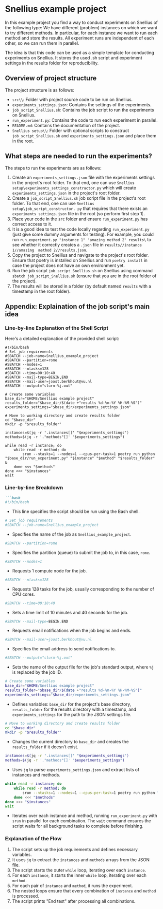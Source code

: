 # Snellius example project

In this example project you find a way to conduct experiments on Snellius 
of the following type: We have different (problem) instances on which we 
want to try different methods. In particular, for each instance we want to 
run each method and store the results. All experiment runs are independent 
of each other, so we can run them in parallel. 

The idea is that this code can be used as a simple template for conducting 
experiments on Snellius. It stores the used .sh script and experiment 
settings in the results folder for reproducibility.

## Overview of project structure

The project structure is as follows:

- `src\\`: Folder with project source code to be run on Snellius.
- `experiments_settings.json`: Contains the settings of the experiments.
- `job_script_Snellius.sh`: Contains the job script to run the experiments 
  on Snellius.
- `run_experiment.py`: Contains the code to run each experiment in parallel.
- `README.md`: Contains the documentation of the project.
- `Snellius setup\\`: Folder with optional scripts to construct 
  `job_script_Snellius.sh` and `experiments_settings.json` and place them in 
  the root.

## What steps are needed to run the experiments?

The steps to run the experiments are as follows:

1. Create an `experiments_settings.json` file with the experiments settings 
   in the project's root folder. To that end, one can use `Snellius 
   setup\experiments_settings_constructor.py` which will create 
   `experiments_settings.json` in the project's root folder. 
2. Create a `job_script_Snellius.sh` job script file in the project's root 
   folder. To that end, one can use `Snellius setup\job_script_constructor.
   py` that requires that there exists an `experiments_settings.json` 
   file in the root (so perform first step 1). 
3. Place your code in the `src` folder and ensure `run_experiment.py` has 
   correct access to it. 
4. It is a good idea to test the code locally regarding `run_experiment.py` 
   (just give some dummy arguments for testing). For example, you could run 
   `run_experiment.py "instance 1" "amazing method 2" results\` to see 
   whether it correctly creates a `.json` file in `results//instance 1//amazing 
   method 2//results.json`.
5. Copy the project to Snellius and navigate to the project's root folder. 
   Ensure that poetry is installed on Snellius and run `poetry install` in 
   case the project does not have an own environment yet. 
6. Run the job script `job_script_Snellius.sh` on Snellius using command 
   `sbatch job_script_Snellius.sh` (ensure that you are in the root folder 
   of the project). 
7. The results will be stored in a folder (by default named `results` with a 
   timestamp in the root folder).

## Appendix: Explaination of the job script's main idea

### Line-by-line Explanation of the Shell Script

Here's a detailed explanation of the provided shell script:

```
#!/bin/bash
# Set job requirements
#SBATCH --job-name=Snellius_example_project
#SBATCH --partition=rome
#SBATCH --nodes=1
#SBATCH --ntasks=128
#SBATCH --time=00:10:40
#SBATCH --mail-type=BEGIN,END
#SBATCH --mail-user=joost.berkhout@vu.nl
#SBATCH --output="slurm-%j.out"

# Create some variables
base_dir="$HOME/Snellius example project"
results_folder="$base_dir/$(date +"results %d-%m-%Y %H-%M-%S")"
experiments_settings="$base_dir/experiments_settings.json"

# Move to working directory and create results folder
cd "$base_dir"
mkdir -p "$results_folder"

instances=$(jq -r '.instances[]' "$experiments_settings")
methods=$(jq -r '."methods"[]' "$experiments_settings")

while read -r instance; do
    while read -r method; do
        srun --ntasks=1 --nodes=1 --cpus-per-task=1 poetry run python "$base_dir/run_experiment.py" "$instance" "$method" "$results_folder" &
    done <<< "$methods"
done <<< "$instances"
wait
```

### Line-by-line Breakdown

```markdown
```bash
#!/bin/bash
```
- This line specifies the script should be run using the Bash shell.

```bash
# Set job requirements
#SBATCH --job-name=Snellius_example_project
```
- Specifies the name of the job as `Snellius_example_project`.

```bash
#SBATCH --partition=rome
```
- Specifies the partition (queue) to submit the job to, in this case, `rome`.

```bash
#SBATCH --nodes=1
```
- Requests 1 compute node for the job.

```bash
#SBATCH --ntasks=128
```
- Requests 128 tasks for the job, usually corresponding to the number of CPU cores.

```bash
#SBATCH --time=00:10:40
```
- Sets a time limit of 10 minutes and 40 seconds for the job.

```bash
#SBATCH --mail-type=BEGIN,END
```
- Requests email notifications when the job begins and ends.

```bash
#SBATCH --mail-user=joost.berkhout@vu.nl
```
- Specifies the email address to send notifications to.

```bash
#SBATCH --output="slurm-%j.out"
```
- Sets the name of the output file for the job's standard output, where `%j` is replaced by the job ID.

```bash
# Create some variables
base_dir="$HOME/Snellius example project"
results_folder="$base_dir/$(date +"results %d-%m-%Y %H-%M-%S")"
experiments_settings="$base_dir/experiments_settings.json"
```
- Defines variables: `base_dir` for the project's base directory, `results_folder` for the results directory with a timestamp, and `experiments_settings` for the path to the JSON settings file.

```bash
# Move to working directory and create results folder
cd "$base_dir"
mkdir -p "$results_folder"
```
- Changes the current directory to `base_dir` and creates the `results_folder` if it doesn't exist.

```bash
instances=$(jq -r '.instances[]' "$experiments_settings")
methods=$(jq -r '."methods"[]' "$experiments_settings")
```
- Uses `jq` to parse `experiments_settings.json` and extract lists of instances and methods.

```bash
while read -r instance; do
    while read -r method; do
        srun --ntasks=1 --nodes=1 --cpus-per-task=1 poetry run python "$base_dir/run_experiment.py" "$instance" "$method" "$results_folder" &
    done <<< "$methods"
done <<< "$instances"
wait
```
- Iterates over each instance and method, running `run_experiment.py` with `srun` in parallel for each combination. The `wait` command ensures the script waits for all background tasks to complete before finishing.


### Explanation of the Flow

1. The script sets up the job requirements and defines necessary variables.
2. It uses `jq` to extract the `instances` and `methods` arrays from the JSON file.
3. The script starts the outer `while` loop, iterating over each `instance`.
4. For each `instance`, it starts the inner `while` loop, iterating over each `method`.
5. For each pair of `instance` and `method`, it runs the experiment.
6. The nested loops ensure that every combination of `instance` and `method` is processed.
7. The script prints "End test" after processing all combinations.
